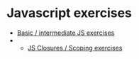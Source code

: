 # Javascript exercises
 - [Basic / intermediate JS exercises ](https://github.com/Bloc/mentor-exercises/blob/master/exercises/javascript/basic-intermediate-exercises.md)
 - - [JS Closures / Scoping exercises ](https://github.com/Bloc/mentor-exercises/blob/master/exercises/javascript/closure-scoping-exercises.md)
